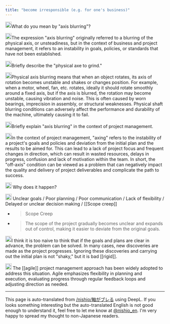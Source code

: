 ```yaml
---
title: "become irresponsible (e.g. for one's business)"
---
```


<img src='https://scrapbox.io/api/pages/nishio-en/nishio/icon' alt='nishio.icon' height="19.5"/>What do you mean by "axis blurring"?

<img src='https://scrapbox.io/api/pages/nishio-en/gpt/icon' alt='gpt.icon' height="19.5"/>The expression "axis blurring" originally referred to a blurring of the physical axis, or unsteadiness, but in the context of business and project management, it refers to an instability in goals, policies, or standards that have not been established.

<img src='https://scrapbox.io/api/pages/nishio-en/nishio/icon' alt='nishio.icon' height="19.5"/>Briefly describe the "physical axe to grind."

<img src='https://scrapbox.io/api/pages/nishio-en/gpt/icon' alt='gpt.icon' height="19.5"/>Physical axis blurring means that when an object rotates, its axis of rotation becomes unstable and shakes or changes position. For example, when a motor, wheel, fan, etc. rotates, ideally it should rotate smoothly around a fixed axis, but if the axis is blurred, the rotation may become unstable, causing vibration and noise. This is often caused by worn bearings, imprecision in assembly, or structural weaknesses. Physical shaft blurring conditions can adversely affect the performance and durability of the machine, ultimately causing it to fail.

<img src='https://scrapbox.io/api/pages/nishio-en/nishio/icon' alt='nishio.icon' height="19.5"/>Briefly explain "axis blurring" in the context of project management.

<img src='https://scrapbox.io/api/pages/nishio-en/gpt/icon' alt='gpt.icon' height="19.5"/>In the context of project management, "axing" refers to the instability of a project's goals and policies and deviation from the initial plan and the results to be aimed for. This can lead to a lack of project focus and frequent changes in direction, which can result in wasted resources, delays in progress, confusion and lack of motivation within the team. In short, the "off-axis" condition can be viewed as a problem that can negatively impact the quality and delivery of project deliverables and complicate the path to success.

<img src='https://scrapbox.io/api/pages/nishio-en/nishio/icon' alt='nishio.icon' height="19.5"/> Why does it happen?

<img src='https://scrapbox.io/api/pages/nishio-en/gpt/icon' alt='gpt.icon' height="19.5"/> Unclear goals / Poor planning / Poor communication / Lack of flexibility / Delayed or unclear decision making / [[Scope creep]]
- >  Scope Creep
- >  The scope of the project gradually becomes unclear and expands out of control, making it easier to deviate from the original goals.

<img src='https://scrapbox.io/api/pages/nishio-en/nishio/icon' alt='nishio.icon' height="19.5"/>I think it is too naive to think that if the goals and plans are clear in advance, the problem can be solved. In many cases, new discoveries are made as the project progresses. Ignoring these discoveries and carrying out the initial plan is not "shaky," but it is bad [[rigid]].

<img src='https://scrapbox.io/api/pages/nishio-en/gpt/icon' alt='gpt.icon' height="19.5"/> The [[agile]] project management approach has been widely adopted to address this situation. Agile emphasizes flexibility in planning and execution, evaluating progress through regular feedback loops and adjusting direction as needed.

---
This page is auto-translated from [/nishio/軸がブレる](https://scrapbox.io/nishio/軸がブレる) using DeepL. If you looks something interesting but the auto-translated English is not good enough to understand it, feel free to let me know at [@nishio_en](https://twitter.com/nishio_en). I'm very happy to spread my thought to non-Japanese readers.